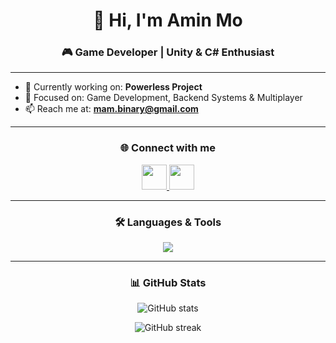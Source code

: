 <h1 align="center">👋 Hi, I'm Amin Mo</h1>
<h3 align="center">🎮 Game Developer | Unity & C# Enthusiast</h3>

---

- 🔭 Currently working on: **Powerless Project**  
- 🎯 Focused on: Game Development, Backend Systems & Multiplayer  
- 📫 Reach me at: **mam.binary@gmail.com**  

---

<h3 align="center">🌐 Connect with me</h3>
<p align="center">
  <a href="https://www.youtube.com/c/mam-team" target="_blank">
    <img src="https://skillicons.dev/icons?i=youtube" width="40" height="40"/>
  </a>
  <a href="mailto:mam.binary@gmail.com" target="_blank">
    <img src="https://skillicons.dev/icons?i=gmail" width="40" height="40"/>
  </a>
</p>

---

<h3 align="center">🛠️ Languages & Tools</h3>
<p align="center">
  <img src="https://skillicons.dev/icons?i=unity,cs,cpp,java,git,github,linux,postgres,mongodb,docker,nodejs" />
</p>

---

<h3 align="center">📊 GitHub Stats</h3>
<p align="center">
  <img src="https://github-readme-stats.vercel.app/api?username=mam-team&show_icons=true&theme=tokyonight" alt="GitHub stats" />
</p>
<p align="center">
  <img src="https://github-readme-streak-stats.herokuapp.com/?user=mam-team&theme=tokyonight" alt="GitHub streak" />
</p>
